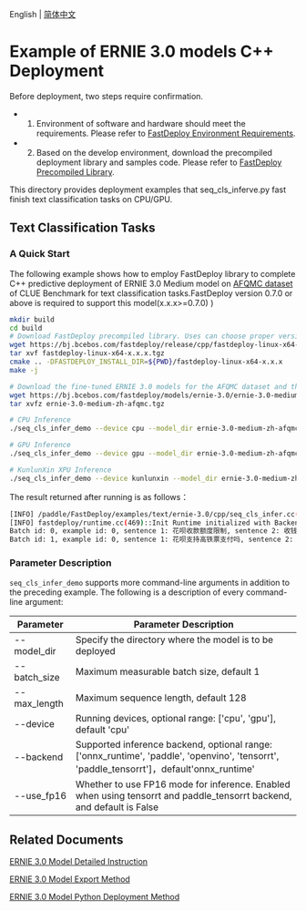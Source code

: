 English | [简体中文](README_CN.md)
# Example of ERNIE 3.0 models C++ Deployment

Before deployment, two steps require confirmation.

- 1. Environment of software and hardware should meet the requirements. Please refer to [FastDeploy Environment Requirements](../../../../docs/en/build_and_install/download_prebuilt_libraries.md).
- 2. Based on the develop environment, download the precompiled deployment library and samples code. Please refer to [FastDeploy Precompiled Library](../../../../docs/en/build_and_install/download_prebuilt_libraries.md).

This directory provides deployment examples that seq_cls_inferve.py fast finish text classification tasks on CPU/GPU.


##  Text Classification Tasks

### A Quick Start

The following example shows how to employ FastDeploy library to complete C++ predictive deployment of ERNIE 3.0 Medium model on [AFQMC dataset](https://bj.bcebos.com/paddlenlp/datasets/afqmc_public.zip) of CLUE Benchmark for text classification tasks.FastDeploy version 0.7.0 or above is required to support this model(x.x.x>=0.7.0) )


```bash
mkdir build
cd build
# Download FastDeploy precompiled library. Uses can choose proper version in the `FastDeploy Precompiled Library`mentioned above.
wget https://bj.bcebos.com/fastdeploy/release/cpp/fastdeploy-linux-x64-x.x.x.tgz
tar xvf fastdeploy-linux-x64-x.x.x.tgz
cmake .. -DFASTDEPLOY_INSTALL_DIR=${PWD}/fastdeploy-linux-x64-x.x.x
make -j

# Download the fine-tuned ERNIE 3.0 models for the AFQMC dataset and the word lists.
wget https://bj.bcebos.com/fastdeploy/models/ernie-3.0/ernie-3.0-medium-zh-afqmc.tgz
tar xvfz ernie-3.0-medium-zh-afqmc.tgz

# CPU Inference
./seq_cls_infer_demo --device cpu --model_dir ernie-3.0-medium-zh-afqmc

# GPU Inference
./seq_cls_infer_demo --device gpu --model_dir ernie-3.0-medium-zh-afqmc

# KunlunXin XPU Inference
./seq_cls_infer_demo --device kunlunxin --model_dir ernie-3.0-medium-zh-afqmc
```
The result returned after running is as follows：
```bash
[INFO] /paddle/FastDeploy/examples/text/ernie-3.0/cpp/seq_cls_infer.cc(93)::CreateRuntimeOption	model_path = ernie-3.0-medium-zh-afqmc/infer.pdmodel, param_path = ernie-3.0-medium-zh-afqmc/infer.pdiparams
[INFO] fastdeploy/runtime.cc(469)::Init	Runtime initialized with Backend::ORT in Device::CPU.
Batch id: 0, example id: 0, sentence 1: 花呗收款额度限制, sentence 2: 收钱码，对花呗支付的金额有限制吗, label: 1, confidence:  0.581852
Batch id: 1, example id: 0, sentence 1: 花呗支持高铁票支付吗, sentence 2: 为什么友付宝不支持花呗付款, label: 0, confidence:  0.997921
```



### Parameter Description

`seq_cls_infer_demo` supports more command-line arguments in addition to the preceding example. The following is a description of every command-line argument:

| Parameter | Parameter Description |
|----------|--------------|
|--model_dir | Specify the directory where the model is to be deployed |
|--batch_size |Maximum measurable batch size, default 1|
|--max_length |Maximum sequence length, default 128|
|--device | Running devices, optional range: ['cpu', 'gpu'], default 'cpu' |
|--backend | Supported inference backend, optional range: ['onnx_runtime', 'paddle', 'openvino', 'tensorrt', 'paddle_tensorrt']，default'onnx_runtime' |
|--use_fp16 | Whether to use FP16 mode for inference. Enabled when using tensorrt and paddle_tensorrt backend, and default is False |

## Related Documents

[ERNIE 3.0 Model Detailed Instruction](https://github.com/PaddlePaddle/PaddleNLP/tree/release/2.4/model_zoo/ernie-3.0)

[ERNIE 3.0 Model Export Method](https://github.com/PaddlePaddle/PaddleNLP/tree/release/2.4/model_zoo/ernie-3.0)

[ERNIE 3.0 Model Python Deployment Method](../python/README.md)

